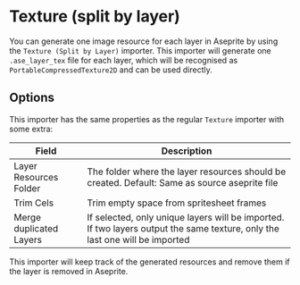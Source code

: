<!--
headings_nav_max_level: 1
-->
# Texture (split by layer)

You can generate one image resource for each layer in Aseprite by using the `Texture (Split by Layer)` importer. This importer will generate one `.ase_layer_tex` file for each layer, which will be recognised as `PortableCompressedTexture2D` and can be used directly. 


## Options

This importer has the same properties as the regular `Texture` importer with some extra:

| Field                   | Description |
| ----------------------- | ----------- |
| Layer Resources Folder | The folder where the layer resources should be created. Default: Same as source aseprite file|
| Trim Cels | Trim empty space from spritesheet frames |
| Merge duplicated Layers | If selected, only unique layers will be imported. If two layers output the same texture, only the last one will be imported |

This importer will keep track of the generated resources and remove them if the layer is removed in Aseprite.
